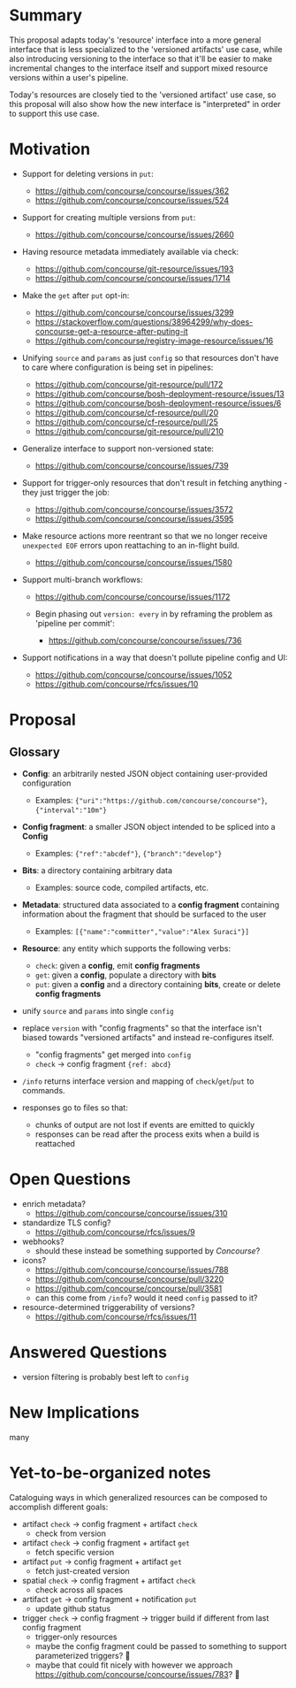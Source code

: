 # Summary

This proposal adapts today's 'resource' interface into a more general interface that is less specialized to the 'versioned artifacts' use case, while also introducing versioning to the interface so that it'll be easier to make incremental changes to the interface itself and support mixed resource versions within a user's pipeline.

Today's resources are closely tied to the 'versioned artifact' use case, so this proposal will also show how the new interface is "interpreted" in order to support this use case.


# Motivation

* Support for deleting versions in `put`:
    * https://github.com/concourse/concourse/issues/362
    * https://github.com/concourse/concourse/issues/524

* Support for creating multiple versions from `put`:
    * https://github.com/concourse/concourse/issues/2660

* Having resource metadata immediately available via check:
    * https://github.com/concourse/git-resource/issues/193
    * https://github.com/concourse/concourse/issues/1714

* Make the `get` after `put` opt-in:
    * https://github.com/concourse/concourse/issues/3299
    * https://stackoverflow.com/questions/38964299/why-does-concourse-get-a-resource-after-puting-it
    * https://github.com/concourse/registry-image-resource/issues/16

* Unifying `source` and `params` as just `config` so that resources don't have to care where configuration is being set in pipelines:
    * https://github.com/concourse/git-resource/pull/172
    * https://github.com/concourse/bosh-deployment-resource/issues/13
    * https://github.com/concourse/bosh-deployment-resource/issues/6
    * https://github.com/concourse/cf-resource/pull/20
    * https://github.com/concourse/cf-resource/pull/25
    * https://github.com/concourse/git-resource/pull/210

* Generalize interface to support non-versioned state:
    * https://github.com/concourse/concourse/issues/739

* Support for trigger-only resources that don't result in fetching anything - they just trigger the job:
    * https://github.com/concourse/concourse/issues/3572
    * https://github.com/concourse/concourse/issues/3595

* Make resource actions more reentrant so that we no longer receive `unexpected EOF` errors upon reattaching to an in-flight build.
    * https://github.com/concourse/concourse/issues/1580

* Support multi-branch workflows:
    * https://github.com/concourse/concourse/issues/1172

    * Begin phasing out `version: every` in by reframing the problem as 'pipeline per commit':
        * https://github.com/concourse/concourse/issues/736

* Support notifications in a way that doesn't pollute pipeline config and UI:
    * https://github.com/concourse/concourse/issues/1052
    * https://github.com/concourse/rfcs/issues/10


# Proposal

## Glossary

* **Config**: an arbitrarily nested JSON object containing user-provided configuration
    * Examples: `{"uri":"https://github.com/concourse/concourse"}`, `{"interval":"10m"}`
* **Config fragment**: a smaller JSON object intended to be spliced into a **Config**
    * Examples: `{"ref":"abcdef"}`, `{"branch":"develop"}`
* **Bits**: a directory containing arbitrary data
    * Examples: source code, compiled artifacts, etc.
* **Metadata**: structured data associated to a **config fragment** containing information about the fragment that should be surfaced to the user
    * Examples: `[{"name":"committer","value":"Alex Suraci"}]`
* **Resource**: any entity which supports the following verbs:
    * `check`: given a **config**, emit **config fragments**
    * `get`: given a **config**, populate a directory with **bits**
    * `put`: given a **config** and a directory containing **bits**, create or delete **config fragments**



* unify `source` and `params` into single `config`
* replace `version` with "config fragments" so that the interface isn't biased towards "versioned artifacts" and instead re-configures itself.
    * "config fragments" get merged into `config`
    * `check` -> config fragment `{ref: abcd}` 
* `/info` returns interface version and mapping of `check`/`get`/`put` to commands.
* responses go to files so that:
    * chunks of output are not lost if events are emitted to quickly
    * responses can be read after the process exits when a build is reattached


# Open Questions

* enrich metadata?
    * https://github.com/concourse/concourse/issues/310
* standardize TLS config?
    * https://github.com/concourse/rfcs/issues/9
* webhooks?
    * should these instead be something supported by *Concourse*?
* icons?
    * https://github.com/concourse/concourse/issues/788
    * https://github.com/concourse/concourse/pull/3220
    * https://github.com/concourse/concourse/pull/3581
    * can this come from `/info`? would it need `config` passed to it?
* resource-determined triggerability of versions?
    * https://github.com/concourse/rfcs/issues/11


# Answered Questions

* version filtering is probably best left to `config`


# New Implications

many


# Yet-to-be-organized notes

Cataloguing ways in which generalized resources can be composed to accomplish different goals:

* artifact `check` -> config fragment + artifact `check`
    * check from version
* artifact `check` -> config fragment + artifact `get`
    * fetch specific version
* artifact `put` -> config fragment + artifact `get`
    * fetch just-created version
* spatial `check` -> config fragment + artifact `check`
    * check across all spaces
* artifact `get` -> config fragment + notification `put`
    * update github status
* trigger `check` -> config fragment -> trigger build if different from last config fragment
    * trigger-only resources
    * maybe the config fragment could be passed to something to support parameterized triggers? :thinking:
    * maybe that could fit nicely with however we approach https://github.com/concourse/concourse/issues/783? :thinking: